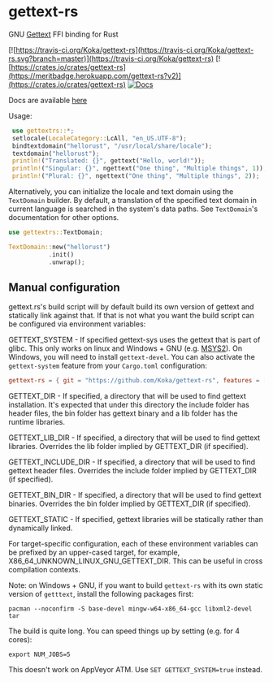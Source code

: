 # gettext-rs

GNU [Gettext](https://www.gnu.org/software/gettext/) FFI binding for Rust

[![https://travis-ci.org/Koka/gettext-rs](https://travis-ci.org/Koka/gettext-rs.svg?branch=master)](https://travis-ci.org/Koka/gettext-rs)
[![https://crates.io/crates/gettext-rs](https://meritbadge.herokuapp.com/gettext-rs?v2)](https://crates.io/crates/gettext-rs)
[![Docs](https://docs.rs/gettext-rs/badge.svg)](https://docs.rs/gettext-rs)

Docs are available [here](http://koka.github.io/gettext-rs/gettextrs/)

Usage:

```rust
 use gettextrs::*;
 setlocale(LocaleCategory::LcAll, "en_US.UTF-8");
 bindtextdomain("hellorust", "/usr/local/share/locale");
 textdomain("hellorust");
 println!("Translated: {}", gettext("Hello, world!"));
 println!("Singular: {}", ngettext("One thing", "Multiple things", 1));
 println!("Plural: {}", ngettext("One thing", "Multiple things", 2));
```

Alternatively, you can initialize the locale and text domain using the `TextDomain` builder.
By default, a translation of the specified text domain in current language is searched in
the system's data paths. See `TextDomain`'s documentation for other options.

```rust
use gettextrs::TextDomain;

TextDomain::new("hellorust")
           .init()
           .unwrap();
```

## Manual configuration

gettext.rs's build script will by default build its own version of gettext and
statically link against that. If that is not what you want the build script can
be configured via environment variables:

  GETTEXT_SYSTEM - If specified gettext-sys uses the gettext that is part of glibc. This only works on linux and Windows + GNU (e.g. [MSYS2](http://www.msys2.org/)). On Windows, you will need to install `gettext-devel`.
  You can also activate the `gettext-system` feature from your `Cargo.toml` configuration:
  ``` toml
  gettext-rs = { git = "https://github.com/Koka/gettext-rs", features = ["gettext-system"] }
  ```

  GETTEXT_DIR - If specified, a directory that will be used to find gettext installation. It's expected that under this directory the include folder has header files, the bin folder has gettext binary and a lib folder has the runtime libraries.

  GETTEXT_LIB_DIR - If specified, a directory that will be used to find gettext libraries. Overrides the lib folder implied by GETTEXT_DIR (if specified).

  GETTEXT_INCLUDE_DIR - If specified, a directory that will be used to find gettext header files. Overrides the include folder implied by GETTEXT_DIR (if specified).

  GETTEXT_BIN_DIR - If specified, a directory that will be used to find gettext binaries. Overrides the bin folder implied by GETTEXT_DIR (if specified).
  
  GETTEXT_STATIC - If specified, gettext libraries will be statically rather than dynamically linked.

For target-specific configuration, each of these environment variables can be prefixed by an upper-cased target, for example, X86_64_UNKNOWN_LINUX_GNU_GETTEXT_DIR. This can be useful in cross compilation contexts.

Note: on Windows + GNU, if you want to build `gettext-rs` with its own static
version of `getttext`, install the following packages first:
```
pacman --noconfirm -S base-devel mingw-w64-x86_64-gcc libxml2-devel tar
```

The build is quite long. You can speed things up by setting (e.g. for 4 cores):
```
export NUM_JOBS=5
```

This doesn't work on AppVeyor ATM. Use `SET GETTEXT_SYSTEM=true` instead.
